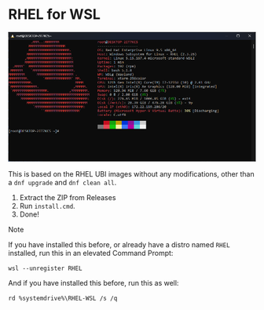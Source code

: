 # RHEL for WSL

![Screenshot](shot.png)

This is based on the RHEL UBI images without any modifications, other than a `dnf upgrade` and `dnf clean all`.

1. Extract the ZIP from Releases
2. Run `install.cmd`.
3. Done!

> [!NOTE]  
> If you have installed this before, or already have a distro named `RHEL` installed, run this in an elevated Command Prompt:
> ```
> wsl --unregister RHEL
> ```
> And if you have installed this before, run this as well:
> ```
> rd %systemdrive%\RHEL-WSL /s /q
> ```

